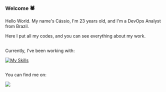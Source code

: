 ### Welcome 🕷️

Hello World. My name's Cássio, I'm 23 years old, and I'm a DevOps Analyst from Brazil.

Here I put all my codes, and you can see everything about my work.

##

Currently, I've been working with:

<!--<a href="https://github.com/Cassio-Tieres?tab=repositories&q=&type=&language=c%23&sort=">
<img src="https://img.shields.io/badge/C%23-239120?style=for-the-badge&logo=c-sharp&logoColor=white"/>
</a>
<a href="https://github.com/Cassio-Tieres?tab=repositories&q=&type=&language=python&sort=">
<img src="https://img.shields.io/badge/Python-3776AB?style=for-the-badge&logo=python&logoColor=white">
</a>
<a href="https://github.com/Cassio-Tieres?tab=repositories&q=&type=&language=javascript&sort=">
<img src="https://img.shields.io/badge/JavaScript-F7DF1E?style=for-the-badge&logo=javascript&logoColor=black">
</a>
<a href="https://github.com/Cassio-Tieres?tab=repositories&q=&type=&language=php&sort=">
<img src="https://img.shields.io/badge/PHP-777BB4?style=for-the-badge&logo=php&logoColor=white">
</a>
<a href="https://github.com/Cassio-Tieres?tab=repositories&q=&type=&language=vue&sort=">
<img src="https://img.shields.io/badge/Vue.js-35495E?style=for-the-badge&logo=vue.js&logoColor=4FC08D">
</a>
<a href="#"><img src="https://img.shields.io/badge/MySQL-00000F?style=for-the-badge&logo=mysql&logoColor=white"> <img src="https://img.shields.io/badge/SQLite-07405E?style=for-the-badge&logo=sqlite&logoColor=white"></a>-->

[![My Skills](https://skillicons.dev/icons?i=aws,mysql,python,vue,terraform,docker,linux,c,cpp&perline=11)](https://skillicons.dev)

##
You can find me on:

<a href="https://www.linkedin.com/in/c%C3%A1ssio-tieres-bomfim-99573a179/">
  <img src="https://img.shields.io/badge/LinkedIn-0077B5?style=for-the-badge&logo=linkedin&logoColor=white">
</a>
